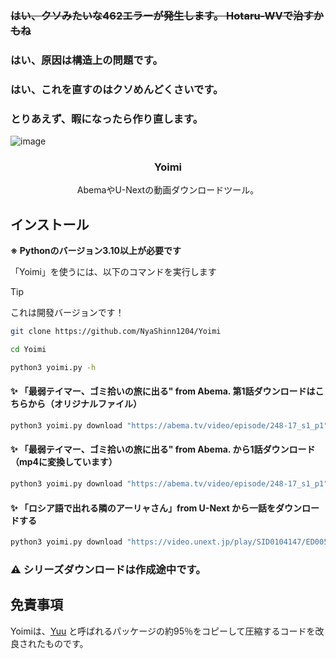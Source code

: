 ### ~~はい、クソみたいな462エラーが発生します。 Hotaru-WVで治すかもね~~
### はい、原因は構造上の問題です。
### はい、これを直すのはクソめんどくさいです。
### とりあえず、暇になったら作り直します。
![image](https://github.com/user-attachments/assets/47143427-5f6f-4232-948c-a8dd0bcb62ee)



<p align="center">
    <h3 align="center">Yoimi</h3>
    <p align="center">
        AbemaやU-Nextの動画ダウンロードツール。<br />
    </p>
</p>

## インストール

**※ Pythonのバージョン3.10以上が必要です**

「Yoimi」を使うには、以下のコマンドを実行します

> [!TIP]
> これは開發バージョンです！

```bash
git clone https://github.com/NyaShinn1204/Yoimi

cd Yoimi

python3 yoimi.py -h
```

#### ✨ 「最弱テイマー、ゴミ拾いの旅に出る" from Abema. 第1話ダウンロードはこちらから（オリジナルファイル）

```python
python3 yoimi.py download "https://abema.tv/video/episode/248-17_s1_p1"
```

#### ✨ 「最弱テイマー、ゴミ拾いの旅に出る" from Abema. から1話ダウンロード（mp4に変換しています）

```python
python3 yoimi.py download "https://abema.tv/video/episode/248-17_s1_p1" --mux
```

#### ✨ 「ロシア語で出れる隣のアーリャさん」from U-Next から一話をダウンロードする

```python
python3 yoimi.py download "https://video.unext.jp/play/SID0104147/ED00570917" --username ここにemail --password ここにパスワード
```

### ⚠️  シリーズダウンロードは作成途中です。

## 免責事項

Yoimiは、[Yuu](https://github.com/noaione/yuu) と呼ばれるパッケージの約95％をコピーして圧縮するコードを改良されたものです。